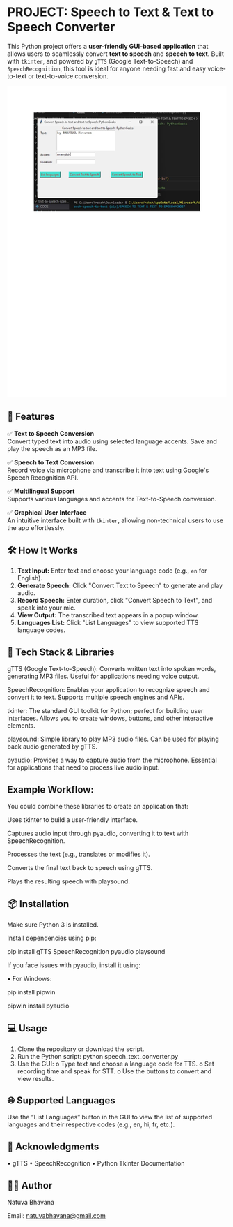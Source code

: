 # PROJECT:   Speech to Text & Text to Speech Converter


This Python project offers a **user-friendly GUI-based application** that allows users to seamlessly convert **text to speech** and **speech to text**. Built with `tkinter`, and powered by `gTTS` (Google Text-to-Speech) and `SpeechRecognition`, this tool is ideal for anyone needing fast and easy voice-to-text or text-to-voice conversion.


![Sample Output](https://github.com/Bhavanaviswanath/TEXT-TO-SPEECH-SPEECH-TO-TEXT/blob/400bd3397fef217a44e2bcabfd098c1e3f60f8f8/Sample%20output.jpeg?raw=true)


## 🚀 Features

✅ **Text to Speech Conversion**  
Convert typed text into audio using selected language accents. Save and play the speech as an MP3 file.

✅ **Speech to Text Conversion**  
Record voice via microphone and transcribe it into text using Google's Speech Recognition API.

✅ **Multilingual Support**  
Supports various languages and accents for Text-to-Speech conversion.

✅ **Graphical User Interface**  
An intuitive interface built with `tkinter`, allowing non-technical users to use the app effortlessly.

## 🛠️ How It Works

1. **Text Input:** Enter text and choose your language code (e.g., `en` for English).
2. **Generate Speech:** Click "Convert Text to Speech" to generate and play audio.
3. **Record Speech:** Enter duration, click "Convert Speech to Text", and speak into your mic.
4. **View Output:** The transcribed text appears in a popup window.
5. **Languages List:** Click "List Languages" to view supported TTS language codes.

## 🧰 Tech Stack & Libraries

gTTS (Google Text-to-Speech):
Converts written text into spoken words, generating MP3 files.
Useful for applications needing voice output.

SpeechRecognition:
Enables your application to recognize speech and convert it to text.
Supports multiple speech engines and APIs.

tkinter:
The standard GUI toolkit for Python; perfect for building user interfaces.
Allows you to create windows, buttons, and other interactive elements.

playsound:
Simple library to play MP3 audio files.
Can be used for playing back audio generated by gTTS.

pyaudio:
Provides a way to capture audio from the microphone.
Essential for applications that need to process live audio input.

## Example Workflow:
You could combine these libraries to create an application that:

Uses tkinter to build a user-friendly interface.

Captures audio input through pyaudio, converting it to text with SpeechRecognition.

Processes the text (e.g., translates or modifies it).

Converts the final text back to speech using gTTS.

Plays the resulting speech with playsound.

## 📦 Installation

Make sure Python 3 is installed.

Install dependencies using pip:

pip install gTTS SpeechRecognition pyaudio playsound


If you face issues with pyaudio, install it using:


•	For Windows:

pip install pipwin

pipwin install pyaudio

## 💻 Usage
1.	Clone the repository or download the script.
2.	Run the Python script:
python speech_text_converter.py
3.	Use the GUI:
o	Type text and choose a language code for TTS.
o	Set recording time and speak for STT.
o	Use the buttons to convert and view results.

## 🌐 Supported Languages

Use the “List Languages” button in the GUI to view the list of supported languages and their respective codes (e.g., en, hi, fr, etc.).

## 🙌 Acknowledgments

•	gTTS
•	SpeechRecognition
•	Python Tkinter Documentation


## 👩‍💻 Author

Natuva Bhavana

Email: natuvabhavana@gmail.com
